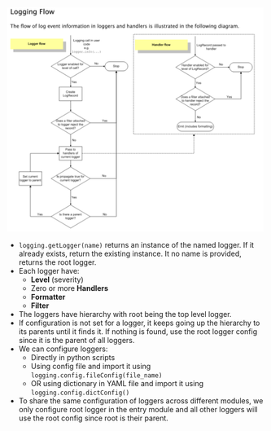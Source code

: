 ![](images/logging-flow.png)

- `logging.getLogger(name)` returns an instance of the named logger. If it already exists, return the existing instance. It no name is provided, returns the root logger.
- Each logger have:
    - **Level** (severity)
    - Zero or more **Handlers**
    - **Formatter**
    - **Filter**
- The loggers have hierarchy with root being the top level logger.
- If configuration is not set for a logger, it keeps going up the hierarchy to its parents until it finds it. If nothing is found, use the root logger config since it is the parent of all loggers.
- We can configure loggers:
    - Directly in python scripts
    - Using config file and import it using `logging.config.fileConfig(file_name)`
    - OR using dictionary in YAML file and import it using `logging.config.dictConfig()`
- To share the same configuration of loggers across different modules, we only configure root logger in the entry module and all other loggers will use the root config since root is their parent.
